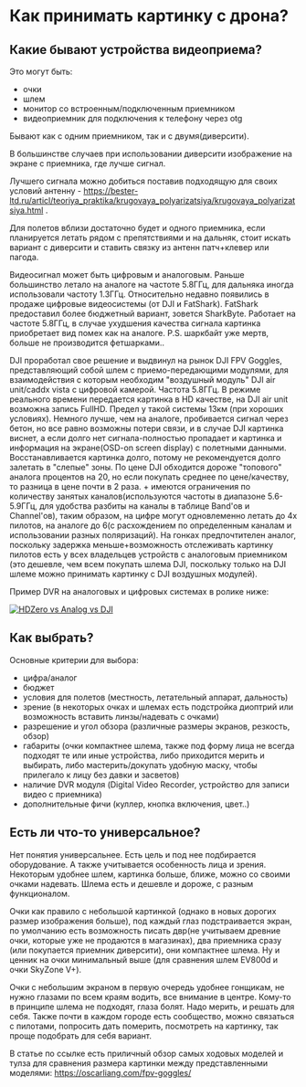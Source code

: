 # Как принимать картинку с дрона?

## Какие бывают устройства видеоприема?

Это могут быть:

- очки
- шлем
- монитор со встроенным/подключенным приемником
- видеоприемник для подключения к телефону через otg

Бывают как с одним приемником, так и с двумя(диверсити).

В большинстве случаев при использовании диверсити изображение на экране с приемника, где лучше сигнал.

Лучшего сигнала можно добиться поставив подходящую для своих условий антенну - https://bester-ltd.ru/articl/teoriya_praktika/krugovaya_polyarizatsiya/krugovaya_polyarizatsiya.html .

Для полетов вблизи достаточно будет и одного приемника, если планируется летать рядом с препятствиями и на дальняк, стоит искать вариант с диверсити и ставить связку из антенн патч+клевер или пагода.

Видеосигнал может быть цифровым и аналоговым. Раньше большинство летало на аналоге на частоте 5.8ГГц, для дальняка иногда использовали частоту 1.3ГГц. Относительно недавно появились в продаже цифровые видеосистемы (от DJI и FatShark). FatShark предоставил более бюджетный вариант, зовется SharkByte. Работает на частоте 5.8ГГц, в случае ухудшения качества сигнала картинка приобретает вид помех как на аналоге. P.S. шаркбайт уже мертв, больше не производится фетшарками..

DJI проработал свое решение и выдвинул на рынок DJI FPV Goggles, представляющий собой шлем с приемо-передающими модулями, для взаимодействия с которым необходим "воздушный модуль" DJI air unit/caddx vista с цифровой камерой. Частота 5.8ГГц. В режиме реального времени передается картинка в HD качестве, на DJI air unit возможна запись FullHD. Предел у такой системы 13км (при хороших условиях). Немного лучше, чем на аналоге, пробивается сигнал через бетон, но все равно возможны потери связи, и в случае DJI картинка виснет, а если долго нет сигнала-полностью пропадает и картинка и информация на экране(OSD-on screen display) с полетными данными. Восстанавливается картинка долго, потому не рекомендуется долго залетать в "слепые" зоны. По цене DJI обходится дороже "топового" аналога процентов на 20, но если покупать среднее по цене/качеству, то разница в цене почти в 2 раза. + имеются ограничения по количеству занятых каналов(используются частоты в диапазоне 5.6-5.9ГГц, для удобства разбиты на каналы в таблице Band'ов и Channel'ов), таким образом, на цифре могут одновлеменно летать до 4х пилотов, на аналоге до 6(с расхождением по определенным каналам и использовании разных поляризаций). На гонках предпочтителен аналог, поскольку задержка меньше+возможность отслеживать картинку пилотов есть у всех владельцев устройств с аналоговым приемником (это дешевле, чем всем покупать шлема DJI, поскольку только на DJI шлеме можно принимать картинку с DJI воздушных модулей).

Пример DVR на аналоговых и цифровых системах в ролике ниже:

[![HDZero vs Analog vs DJI](https://img.youtube.com/vi/cdA7dYMcdmo/0.jpg)](https://youtu.be/cdA7dYMcdmo "HDZero vs Analog vs DJI")

## Как выбрать?

Основные критерии для выбора:

- цифра/аналог
- бюджет
- условия для полетов (местность, летательный аппарат, дальность)
- зрение (в некоторых очках и шлемах есть подстройка диоптрий или возможность вставить линзы/надевать с очками)
- разрешение и угол обзора (различные размеры экранов, резкость, обзор)
- габариты (очки компактнее шлема, также под форму лица не всегда подходят те или иные устройства, либо приходится мерить и выбирать, либо мастерить/докупать удобную маску, чтобы прилегало к лицу без давки и засветов)
- наличие DVR модуля (Digital Video Recorder, устройство для записи видео с приемника)
- дополнительные фичи (куллер, кнопка включения, цвет..)

## Есть ли что-то универсальное?

Нет понятия универсальнее. Есть цель и под нее подбирается оборудование. А также учитывается особенность лица и зрения.
Некоторым удобнее шлем, картинка больше, ближе, можно со своими очками надевать. Шлема есть и дешевле и дороже, с разным функционалом.

Очки как правило с небольшой картинкой (однако в новых дорогих размер изображения больше), под каждый глаз подстраивается экран, по умолчанию есть возможность писать двр(не учитываем древние очки, которые уже не продаются в магазинах), два приемника сразу (или покупается приемник диверсити), они компактнее шлема. Ну и ценник на очки минимальный выше (для сравнения шлем EV800d и очки SkyZone V+).

Очки с небольшим экраном в первую очередь удобнее гонщикам, не нужно глазами по всем краям водить, все внимание в центре. Кому-то в принципе шлема не подходят, глаза болят. Надо мерить, и решать для себя. Также почти в каждом городе есть сообщество, можно связаться с пилотами, попросить дать померить, посмотреть на картинку, так проще подобрать для себя вариант.

В статье по ссылке есть приличный обзор самых ходовых моделей и тулза для сравнения размера картинки между представленными моделями: https://oscarliang.com/fpv-goggles/
